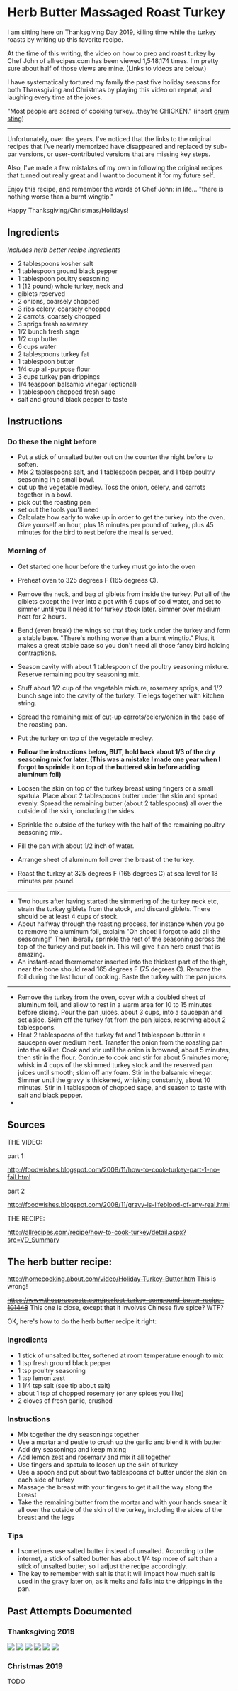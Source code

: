 # Herb Butter Massaged Roast Turkey

I am sitting here on Thanksgiving Day 2019, killing time while the turkey roasts by writing up this favorite recipe.

At the time of this writing, the video on how to prep and roast turkey by Chef John of allrecipes.com has been viewed 1,548,174 times. I'm pretty sure about half of those views are mine. (Links to videos are below.)

I have systematically tortured my family the past five holiday seasons for both Thanksgiving and Christmas by playing this video on repeat, and laughing every time at the jokes.

"Most people are scared of cooking turkey...they're CHICKEN." (insert [drum sting](https://en.m.wikipedia.org/wiki/Sting_(percussion)))

***

Unfortunately, over the years, I've noticed that the links to the original recipes that I've nearly memorized have disappeared and replaced by sub-par versions, or user-contributed versions that are missing key steps.

Also, I've made a few mistakes of my own in following the original recipes that turned out really great and I want to document it for my future self.



Enjoy this recipe, and remember the words of Chef John: in life... "there is nothing worse than a burnt wingtip."

Happy Thanksgiving/Christmas/Holidays!



## Ingredients

*Includes herb better recipe ingredients*

* 2 tablespoons kosher salt
* 1 tablespoon ground black pepper
* 1 tablespoon poultry seasoning
* 1 (12 pound) whole turkey, neck and
* giblets reserved
* 2 onions, coarsely chopped
* 3 ribs celery, coarsely chopped
* 2 carrots, coarsely chopped
* 3 sprigs fresh rosemary
* 1/2 bunch fresh sage
* 1/2 cup butter
* 6 cups water
* 2 tablespoons turkey fat
* 1 tablespoon butter
* 1/4 cup all-purpose flour
* 3 cups turkey pan drippings
* 1/4 teaspoon balsamic vinegar (optional)
* 1 tablespoon chopped fresh sage
* salt and ground black pepper to taste


## Instructions

### Do these the night before

- Put a stick of unsalted butter out on the counter the night before to soften.
- Mix 2 tablespoons salt, and 1 tablespoon pepper, and 1 tbsp poultry seasoning in a small bowl.
- cut up the vegetable medley. Toss the onion, celery, and carrots together in a bowl.
- pick out the roasting pan
- set out the tools you'll need
- Calculate how early to wake up in order to get the turkey into the oven. Give yourself an hour, plus 18 minutes per pound of turkey, plus 45 minutes for the bird to rest before the meal is served.


### Morning of

- Get started one hour before the turkey must go into the oven
- Preheat oven to 325 degrees F (165 degrees C).


- Remove the neck, and bag of giblets from inside the turkey. Put all of the giblets except the liver into a pot with 6 cups of cold water, and set to simmer until you'll need it for turkey stock later. Simmer over medium heat for 2 hours.
- Bend (even break) the wings so that they tuck under the turkey and form a stable base. "There's nothing worse than a burnt wingtip." Plus, it makes a great stable base so you don't need all those fancy bird holding contraptions.
- Season cavity with about 1 tablespoon of the poultry seasoning mixture. Reserve remaining poultry seasoning mix.
- Stuff about 1/2 cup of the vegetable mixture, rosemary sprigs, and 1/2 bunch sage into the cavity of the turkey. Tie legs together with kitchen string.
- Spread the remaining mix of cut-up carrots/celery/onion in the base of the roasting pan.
- Put the turkey on top of the vegetable medley.
- **Follow the instructions below, BUT, hold back about 1/3 of the dry seasoning mix for later. (This was a mistake I made one year when I forgot to sprinkle it on top of the buttered skin before adding aluminum foil)**
- Loosen the skin on top of the turkey breast using fingers or a small spatula. Place about 2 tablespoons butter under the skin and spread evenly. Spread the remaining butter (about 2 tablespoons) all over the outside of the skin, ioncluding the sides.
- Sprinkle the outside of the turkey with the half of the remaining poultry seasoning mix.
- Fill the pan with about 1/2 inch of water.
- Arrange sheet of aluminum foil over the breast of the turkey.
- Roast the turkey at 325 degrees F (165 degrees C) at sea level for 18 minutes per pound.

***


- Two hours after having started the simmering of the turkey neck etc, strain the turkey giblets from the stock, and discard giblets. There should be at least 4 cups of stock.
- About halfway through the roasting process, for instance when you go to remove the aluminum foil, exclaim "Oh shoot! I forgot to add all the seasoning!" Then liberally sprinkle the rest of the seasoning across the top of the turkey and put back in. This will give it an herb crust that is amazing.
- An instant-read thermometer inserted into the thickest part of the thigh, near the bone should read 165 degrees F (75 degrees C). Remove the foil during the last hour of cooking. Baste the turkey with the pan juices.

***

- Remove the turkey from the oven, cover with a doubled sheet of aluminum foil, and allow to rest in a warm area for 10 to 15 minutes before slicing. Pour the pan juices, about 3 cups, into a saucepan and set aside. Skim off the turkey fat from the pan juices, reserving about 2 tablespoons.
- Heat 2 tablespoons of the turkey fat and 1 tablespoon butter in a saucepan over medium heat. Transfer the onion from the roasting pan into the skillet. Cook and stir until the onion is browned, about 5 minutes, then stir in the flour. Continue to cook and stir for about 5 minutes more; whisk in 4 cups of the skimmed turkey stock and the reserved pan juices until smooth; skim off any foam. Stir in the balsamic vinegar. Simmer until the gravy is thickened, whisking constantly, about 10 minutes. Stir in 1 tablespoon of chopped sage, and season to taste with salt and black pepper.
-

## Sources


THE VIDEO:

part 1

http://foodwishes.blogspot.com/2008/11/how-to-cook-turkey-part-1-no-fail.html


part 2

http://foodwishes.blogspot.com/2008/11/gravy-is-lifeblood-of-any-real.html

THE RECIPE:

http://allrecipes.com/recipe/how-to-cook-turkey/detail.aspx?src=VD_Summary

## The herb butter recipe:

~~http://homecooking.about.com/video/Holiday-Turkey-Butter.htm~~ This is wrong!

~~https://www.thespruceeats.com/perfect-turkey-compound-butter-recipe-101448~~ This one is close, except that it involves Chinese five spice? WTF?

OK, here's how to do the herb butter recipe it right:

### Ingredients

- 1 stick of unsalted butter, softened at room temperature enough to mix
- 1 tsp fresh ground black pepper
- 1 tsp poultry seasoning
- 1 tsp lemon zest
- 1 1/4 tsp salt (see tip about salt)
- about 1 tsp of chopped rosemary (or any spices you like)
- 2 cloves of fresh garlic, crushed


### Instructions

- Mix together the dry seasonings together
- Use a mortar and pestle to crush up the garlic and blend it with butter
- Add dry seasonings and keep mixing
- Add lemon zest and rosemary and mix it all together
- Use fingers and spatula to loosen up the skin of turkey
- Use a spoon and put about two tablespoons of butter under the skin on each side of turkey
- Massage the breast with your fingers to get it all the way along the breast
- Take the remaining butter from the mortar and with your hands smear it all over the outside of the skin of the turkey, including the sides of the breast and the legs


### Tips

- I sometimes use salted butter instead of unsalted. According to the internet, a stick of salted butter has about 1/4 tsp more of salt than a stick of unsalted butter, so I adjust the recipe accordingly.
- The key to remember with salt is that it will impact how much salt is used in the gravy later on, as it melts and falls into the drippings in the pan.


## Past Attempts Documented

### Thanksgiving 2019

![](../images/turkey/2019-11-28_15.22.31.jpg)
![](../images/turkey/2019-11-28_15.22.39.jpg)
![](../images/turkey/2019-11-28_15.22.43.jpg)
![](../images/turkey/2019-11-28_15.22.45.jpg)
![](../images/turkey/2019-11-28_15.22.52.jpg)
![](../images/turkey/2019-11-28_15.23.01.jpg)


### Christmas 2019

TODO
